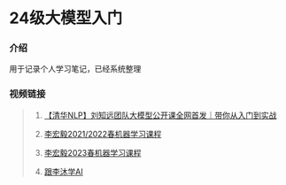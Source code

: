 # 24级大模型入门

### 介绍

用于记录个人学习笔记，已经系统整理

### 视频链接

> 1. [【清华NLP】刘知远团队大模型公开课全网首发｜带你从入门到实战 ]( https://www.bilibili.com/video/BV1UG411p7zv)
>
> 2.  [李宏毅2021/2022春机器学习课程](https://www.bilibili.com/video/BV1Wv411h7kN)
> 3.  [李宏毅2023春机器学习课程](https://www.bilibili.com/video/BV1TD4y137mP)
>
> 4. [跟李沐学AI](https://space.bilibili.com/1567748478)


